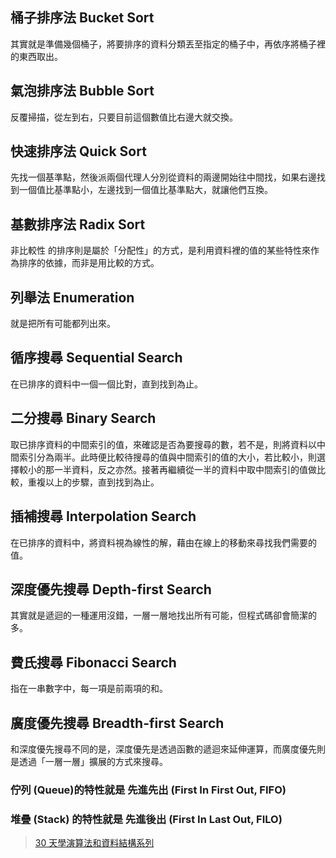 ## 桶子排序法 Bucket Sort

其實就是準備幾個桶子，將要排序的資料分類丟至指定的桶子中，再依序將桶子裡的東西取出。

## 氣泡排序法 Bubble Sort

反覆掃描，從左到右，只要目前這個數值比右邊大就交換。

## 快速排序法 Quick Sort

先找一個基準點，然後派兩個代理人分別從資料的兩邊開始往中間找，如果右邊找到一個值比基準點小，左邊找到一個值比基準點大，就讓他們互換。

## 基數排序法 Radix Sort

非比較性 的排序則是屬於「分配性」的方式，是利用資料裡的值的某些特性來作為排序的依據，而非是用比較的方式。

## 列舉法 Enumeration

就是把所有可能都列出來。

## 循序搜尋 Sequential Search

在已排序的資料中一個一個比對，直到找到為止。

## 二分搜尋 Binary Search

取已排序資料的中間索引的值，來確認是否為要搜尋的數，若不是，則將資料以中間索引分為兩半。此時便比較待搜尋的值與中間索引的值的大小，若比較小，則選擇較小的那一半資料，反之亦然。接著再繼續從一半的資料中取中間索引的值做比較，重複以上的步驟，直到找到為止。

## 插補搜尋 Interpolation Search

在已排序的資料中，將資料視為線性的解，藉由在線上的移動來尋找我們需要的值。

## 深度優先搜尋 Depth-first Search

其實就是遞迴的一種運用沒錯，一層一層地找出所有可能，但程式碼卻會簡潔的多。

## 費氏搜尋 Fibonacci Search

指在一串數字中，每一項是前兩項的和。

## 廣度優先搜尋 Breadth-first Search

和深度優先搜尋不同的是，深度優先是透過函數的遞迴來延伸運算，而廣度優先則是透過「一層一層」擴展的方式來搜尋。

### 佇列 (Queue)的特性就是 先進先出 (First In First Out, FIFO)

### 堆疊 (Stack) 的特性就是 先進後出 (First In Last Out, FILO)

> [ 30 天學演算法和資料結構系列](https://ithelp.ithome.com.tw/articles/10209931)

